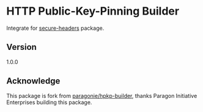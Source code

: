 # HTTP Public-Key-Pinning Builder

Integrate for [secure-headers](https://github.com/BePsvPT/secure-headers) package.

## Version

1.0.0

## Acknowledge

This package is fork from [paragonie/hpkp-builder](https://github.com/paragonie/hpkp-builder), thanks Paragon Initiative Enterprises building this package.
